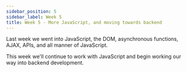 ```yaml
---
sidebar_position: 5
sidebar_label: Week 5
title: Week 5 - More JavaScript, and moving towards backend
---
```


Last week we went into JavaScript, the DOM, asynchronous functions, AJAX, APIs, and all manner of JavaScript.

This week we'll continue to work with JavaScript and begin working our way into backend development.